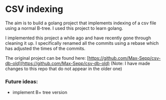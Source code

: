 # CSV indexing

The aim is to build a golang project that implements indexing of a csv file using a normal B-tree. I used this project to learn golang.

I implemented this project a while ago and have recently gone through cleaning it up. 
I specifically renamed all the commits using a rebase which has adjusted the times of the commits. 

The original project can be found here: [https://github.com/Max-Sepp/csv-db-old](https://github.com/Max-Sepp/csv-db-old) (Note: I have made changes to this repo that do not appear in the older one)


### Future ideas:

- implement B+ tree version

